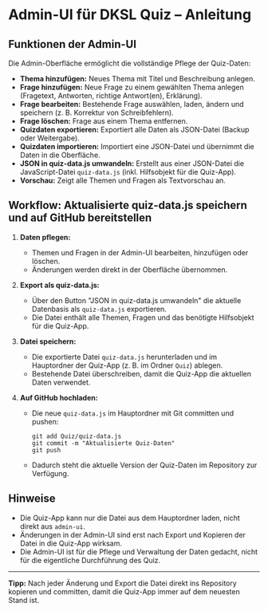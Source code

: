 # Admin-UI für DKSL Quiz – Anleitung

## Funktionen der Admin-UI

Die Admin-Oberfläche ermöglicht die vollständige Pflege der Quiz-Daten:

- **Thema hinzufügen:** Neues Thema mit Titel und Beschreibung anlegen.
- **Frage hinzufügen:** Neue Frage zu einem gewählten Thema anlegen (Fragetext, Antworten, richtige Antwort(en), Erklärung).
- **Frage bearbeiten:** Bestehende Frage auswählen, laden, ändern und speichern (z. B. Korrektur von Schreibfehlern).
- **Frage löschen:** Frage aus einem Thema entfernen.
- **Quizdaten exportieren:** Exportiert alle Daten als JSON-Datei (Backup oder Weitergabe).
- **Quizdaten importieren:** Importiert eine JSON-Datei und übernimmt die Daten in die Oberfläche.
- **JSON in quiz-data.js umwandeln:** Erstellt aus einer JSON-Datei die JavaScript-Datei `quiz-data.js` (inkl. Hilfsobjekt für die Quiz-App).
- **Vorschau:** Zeigt alle Themen und Fragen als Textvorschau an.

## Workflow: Aktualisierte quiz-data.js speichern und auf GitHub bereitstellen

1. **Daten pflegen:**
   - Themen und Fragen in der Admin-UI bearbeiten, hinzufügen oder löschen.
   - Änderungen werden direkt in der Oberfläche übernommen.

2. **Export als quiz-data.js:**
   - Über den Button "JSON in quiz-data.js umwandeln" die aktuelle Datenbasis als `quiz-data.js` exportieren.
   - Die Datei enthält alle Themen, Fragen und das benötigte Hilfsobjekt für die Quiz-App.

3. **Datei speichern:**
   - Die exportierte Datei `quiz-data.js` herunterladen und im Hauptordner der Quiz-App (z. B. im Ordner `Quiz`) ablegen.
   - Bestehende Datei überschreiben, damit die Quiz-App die aktuellen Daten verwendet.

4. **Auf GitHub hochladen:**
   - Die neue `quiz-data.js` im Hauptordner mit Git committen und pushen:
     ```
     git add Quiz/quiz-data.js
     git commit -m "Aktualisierte Quiz-Daten"
     git push
     ```
   - Dadurch steht die aktuelle Version der Quiz-Daten im Repository zur Verfügung.

## Hinweise
- Die Quiz-App kann nur die Datei aus dem Hauptordner laden, nicht direkt aus `admin-ui`.
- Änderungen in der Admin-UI sind erst nach Export und Kopieren der Datei in die Quiz-App wirksam.
- Die Admin-UI ist für die Pflege und Verwaltung der Daten gedacht, nicht für die eigentliche Durchführung des Quiz.

---

**Tipp:** Nach jeder Änderung und Export die Datei direkt ins Repository kopieren und committen, damit die Quiz-App immer auf dem neuesten Stand ist.
